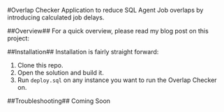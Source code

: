 #Overlap Checker
Application to reduce SQL Agent Job overlaps by introducing calculated job delays.

##Overview##
For a quick overview, please read my blog post on this project: 

##Installation##
Installation is fairly straight forward:
  1. Clone this repo.
  2. Open the solution and build it.
  3. Run `deploy.sql` on any instance you want to run the Overlap Checker on.
 
 
 ##Troubleshooting##
 Coming Soon
